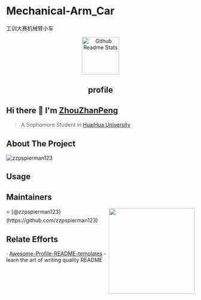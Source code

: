 # Mechanical-Arm_Car
工训大赛机械臂小车
<p align="center">
 <img width="100px" src="https://res.cloudinary.com/anuraghazra/image/upload/v1594908242/logo_ccswme.svg" align="center" alt="Github Readme Stats" />
 <h2 align="center">profile</h2>
</p>

## Hi there 👋 I'm [ZhouZhanPeng](https://github.com/zzpspierman123)
> A Sophomore Student in [HuaiHua University](http://www.hhtc.edu.cn/?affichelist-2)

## About The Project
<img src="https://komarev.com/ghpvc/?username=zzpspierman123" alt="zzpspierman123" />
<div>
<p>


## Usage

<div>

## Maintainers
<img align='right' src="https://media.giphy.com/media/M9gbBd9nbDrOTu1Mqx/giphy.gif" width="230">
⭐️ [@zzpspierman123](https://github.com/zzpspierman123)

## Relate Efforts
· [Awesome-Profile-README-templates](https://github.com/kautukkundan/Awesome-Profile-README-templates) - learn the art of writing quality README
